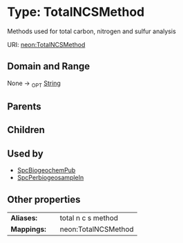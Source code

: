 
# Type: TotalNCSMethod


Methods used for total carbon, nitrogen and sulfur analysis

URI: [neon:TotalNCSMethod](https://data.neonscience.org/TotalNCSMethod)


## Domain and Range

None ->  <sub>OPT</sub> [String](types/String.md)

## Parents


## Children


## Used by

 * [SpcBiogeochemPub](SpcBiogeochemPub.md)
 * [SpcPerbiogeosampleIn](SpcPerbiogeosampleIn.md)

## Other properties

|  |  |  |
| --- | --- | --- |
| **Aliases:** | | total n c s method |
| **Mappings:** | | neon:TotalNCSMethod |

